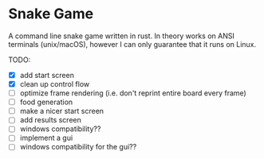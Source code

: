 # Snake Game

A command line snake game written in rust. In theory works on ANSI terminals (unix/macOS),
however I can only guarantee that it runs on Linux. 

TODO:
- [x] add start screen 
- [x] clean up control flow
- [ ] optimize frame rendering (i.e. don't reprint entire board every frame)
- [ ] food generation 
- [ ] make a nicer start screen
- [ ] add results screen 
- [ ] windows compatibility?? 
- [ ] implement a gui
- [ ] windows compatibility for the gui?? 
